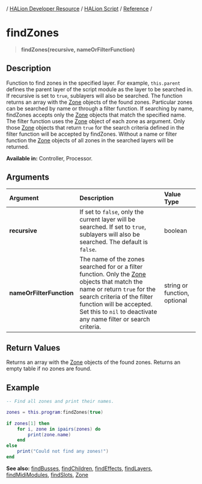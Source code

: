 / [HALion Developer Resource](../../HALion-Developer-Resource.md) / [HALion Script](./HALion-Script.md) / [Reference](./Reference.md) /

# findZones

>**findZones(recursive, nameOrFilterFunction)**

## Description

Function to find zones in the specified layer. For example, ``this.parent`` defines the parent layer of the script module as the layer to be searched in. If recursive is set to ``true``, sublayers will also be searched. The function returns an array with the [Zone](./Zone.md) objects of the found zones. Particular zones can be searched by name or through a filter function. If searching by name, findZones accepts only the [Zone](./Zone.md) objects that match the specified name. The filter function uses the [Zone](./Zone.md) object of each zone as argument. Only those [Zone](./Zone.md) objects that return ``true`` for the search criteria defined in the filter function will be accepted by findZones. Without a name or filter function the [Zone](./Zone.md) objects of all zones in the searched layers will be returned.

**Available in:** Controller, Processor.

## Arguments

|Argument|Description|Value Type|
|:-|:-|:-|
|**recursive**|If set to ``false``, only the current layer will be searched. If set to ``true``, sublayers will also be searched. The default is ``false``.|boolean|
|**nameOrFilterFunction**|The name of the zones searched for or a filter function. Only the [Zone](./Zone.md) objects that match the name or return ``true`` for the search criteria of the filter function will be accepted. Set this to ``nil`` to deactivate any name filter or search criteria.|string or function, optional|

## Return Values

Returns an array with the [Zone](./Zone.md) objects of the found zones. Returns an empty table if no zones are found.

## Example

```lua
-- Find all zones and print their names.

zones = this.program:findZones(true)
 
if zones[1] then
    for i, zone in ipairs(zones) do
        print(zone.name)
    end
else
    print("Could not find any zones!")
end
```

**See also:** [findBusses](./findBusses.md), [findChildren](./findChildren.md), [findEffects](./findEffects.md), [findLayers](./findLayers.md), [findMidiModules](./findMidiModules.md), [findSlots](./findSlots.md), [Zone](./Zone.md)